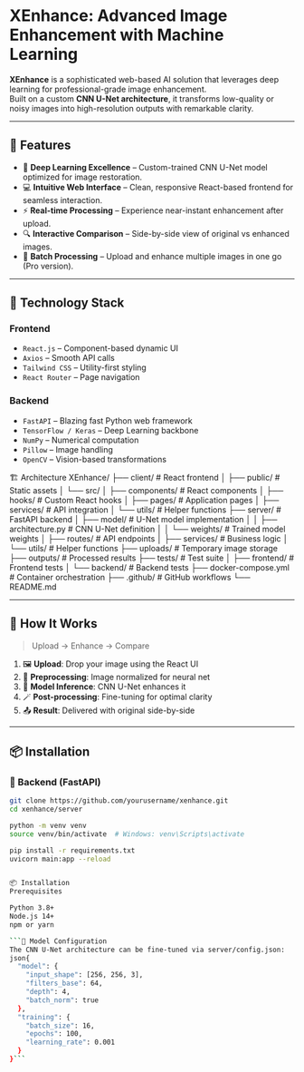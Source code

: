 # XEnhance: Advanced Image Enhancement with Machine Learning

**XEnhance** is a sophisticated web-based AI solution that leverages deep learning for professional-grade image enhancement.  
Built on a custom **CNN U-Net architecture**, it transforms low-quality or noisy images into high-resolution outputs with remarkable clarity.

---

## 🌟 Features

- 🎯 **Deep Learning Excellence** – Custom-trained CNN U-Net model optimized for image restoration.
- 💻 **Intuitive Web Interface** – Clean, responsive React-based frontend for seamless interaction.
- ⚡ **Real-time Processing** – Experience near-instant enhancement after upload.
- 🔍 **Interactive Comparison** – Side-by-side view of original vs enhanced images.
- 🧃 **Batch Processing** – Upload and enhance multiple images in one go (Pro version).

---

## 🚀 Technology Stack

### Frontend

- `React.js` – Component-based dynamic UI  
- `Axios` – Smooth API calls  
- `Tailwind CSS` – Utility-first styling  
- `React Router` – Page navigation

### Backend

- `FastAPI` – Blazing fast Python web framework  
- `TensorFlow / Keras` – Deep Learning backbone  
- `NumPy` – Numerical computation  
- `Pillow` – Image handling  
- `OpenCV` – Vision-based transformations

🏗️ Architecture
XEnhance/
├── client/                 # React frontend
│   ├── public/             # Static assets
│   └── src/
│       ├── components/     # React components
│       ├── hooks/          # Custom React hooks
│       ├── pages/          # Application pages
│       ├── services/       # API integration
│       └── utils/          # Helper functions
├── server/                 # FastAPI backend
│   ├── model/              # U-Net model implementation
│   │   ├── architecture.py # CNN U-Net definition
│   │   └── weights/        # Trained model weights
│   ├── routes/             # API endpoints
│   ├── services/           # Business logic
│   └── utils/              # Helper functions
├── uploads/                # Temporary image storage
├── outputs/                # Processed results
├── tests/                  # Test suite
│   ├── frontend/           # Frontend tests
│   └── backend/            # Backend tests
├── docker-compose.yml      # Container orchestration
├── .github/                # GitHub workflows
└── README.md

---

## 🧪 How It Works

> Upload → Enhance → Compare

1. 🖼️ **Upload**: Drop your image using the React UI  
2. 🔄 **Preprocessing**: Image normalized for neural net  
3. 🧠 **Model Inference**: CNN U-Net enhances it  
4. 🪄 **Post-processing**: Fine-tuning for optimal clarity  
5. 📤 **Result**: Delivered with original side-by-side

---

## 📦 Installation

### 🔧 Backend (FastAPI)

```bash
git clone https://github.com/yourusername/xenhance.git
cd xenhance/server

python -m venv venv
source venv/bin/activate  # Windows: venv\Scripts\activate

pip install -r requirements.txt
uvicorn main:app --reload


📦 Installation
Prerequisites

Python 3.8+
Node.js 14+
npm or yarn

```🔧 Model Configuration
The CNN U-Net architecture can be fine-tuned via server/config.json:
json{
  "model": {
    "input_shape": [256, 256, 3],
    "filters_base": 64,
    "depth": 4,
    "batch_norm": true
  },
  "training": {
    "batch_size": 16,
    "epochs": 100,
    "learning_rate": 0.001
  }
}```

